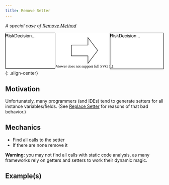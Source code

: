 ```yaml
---
title: Remove Setter
---
```


*A special case of [Remove Method](https://refactoring.com/catalog/removeMethod.html)*

![](../../images/domain-driven-refactorings/tactical/remove-setter.drawio.svg){: .align-center}

## Motivation

Unfortunately, many programmers (and IDEs) tend to generate setters for all instance variables/fields. (See [Replace Setter](replace-setter) for reasons of that bad behavior.)

## Mechanics

- Find all calls to the setter
- If there are none remove it

**Warning:** you may not find all calls with static code analysis, as many frameworks rely on getters and setters to work their dynamic magic.

## Example(s)
